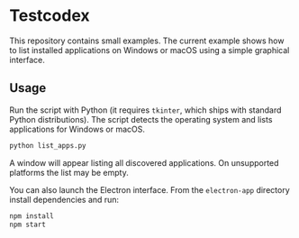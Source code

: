 # Testcodex

This repository contains small examples. The current example shows how to list installed applications on Windows or macOS using a simple graphical interface.

## Usage

Run the script with Python (it requires `tkinter`, which ships with standard Python distributions). The script detects the operating system and lists applications for Windows or macOS.

```bash
python list_apps.py
```

A window will appear listing all discovered applications. On unsupported
platforms the list may be empty.


You can also launch the Electron interface. From the `electron-app` directory install dependencies and run:

```bash
npm install
npm start
```
